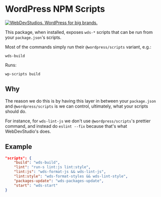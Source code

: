 # WordPress NPM Scripts

<a href="https://webdevstudios.com/contact/"><img src="https://webdevstudios.com/wp-content/uploads/2018/04/wds-github-banner.png" alt="WebDevStudios. WordPress for big brands."></a>

This package, when installed, exposes `wds-*` scripts that can be run from your `package.json`'s scripts.

Most of the commands simply run their `@wordpress/scripts` variant, e.g.:

```
wds-build
```

Runs:

```
wp-scripts build
```

## Why

The reason we do this is by having this layer in between your `package.json` and `@wordpress/scripts` is we can control, ultimately, what your scripts should do.

For instance, for `wds-lint-js` we don't use `@wordpress/scripts`'s prettier command, and instead do `eslint --fix` because that's what WebDevStudio's does.

## Example

```json
"scripts": {
    "build": "wds-build",
    "lint": "run-s lint:js lint:style",
    "lint:js": "wds-format-js && wds-lint-js",
    "lint:style": "wds-format-styles && wds-lint-style",
    "packages-update": "wds-packages-update",
    "start": "wds-start"
}
```
